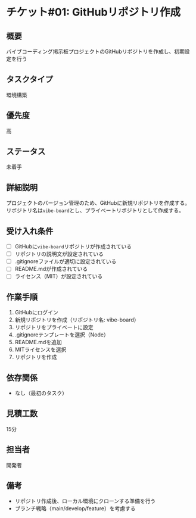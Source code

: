 # チケット#01: GitHubリポジトリ作成

## 概要
バイブコーディング掲示板プロジェクトのGitHubリポジトリを作成し、初期設定を行う

## タスクタイプ
環境構築

## 優先度
高

## ステータス
未着手

## 詳細説明
プロジェクトのバージョン管理のため、GitHubに新規リポジトリを作成する。リポジトリ名は`vibe-board`とし、プライベートリポジトリとして作成する。

## 受け入れ条件
- [ ] GitHubに`vibe-board`リポジトリが作成されている
- [ ] リポジトリの説明文が設定されている
- [ ] .gitignoreファイルが適切に設定されている
- [ ] README.mdが作成されている
- [ ] ライセンス（MIT）が設定されている

## 作業手順
1. GitHubにログイン
2. 新規リポジトリを作成（リポジトリ名: vibe-board）
3. リポジトリをプライベートに設定
4. .gitignoreテンプレートを選択（Node）
5. README.mdを追加
6. MITライセンスを選択
7. リポジトリを作成

## 依存関係
- なし（最初のタスク）

## 見積工数
15分

## 担当者
開発者

## 備考
- リポジトリ作成後、ローカル環境にクローンする準備を行う
- ブランチ戦略（main/develop/feature）を考慮する